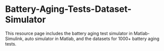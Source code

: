 # Battery-Aging-Tests-Dataset-Simulator
This resource page includes the battery aging test simulator in Matlab-Simulink, auto simulator in Matlab, and the datasets for 1000+ battery aging tests.
